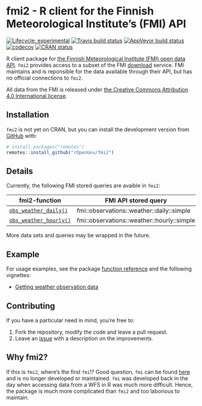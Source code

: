 
<!-- README.md is generated from README.Rmd. Please edit that file -->

# fmi2 - R client for the Finnish Meteorological Institute’s (FMI) API

<!-- badges: start -->

[![Lifecycle:
experimental](https://img.shields.io/badge/lifecycle-experimental-orange.svg)](https://www.tidyverse.org/lifecycle/#experimental)
[![Travis build
status](https://travis-ci.org/rOpenGov/fmi2.svg?branch=master)](https://travis-ci.org/rOpenGov/fmi2)
[![AppVeyor build
status](https://ci.appveyor.com/api/projects/status/github/rOpenGov/fmi2?branch=master&svg=true)](https://ci.appveyor.com/project/rOpenGov/fmi2)
[![codecov](https://codecov.io/gh/rOpenGov/fmi2/branch/master/graph/badge.svg)](https://codecov.io/gh/rOpenGov/fmi2)
[![CRAN
status](https://www.r-pkg.org/badges/version/fmi2)](https://CRAN.R-project.org/package=fmi2)
<!-- badges: end -->

R client package for [the Finnish Meteorological Institute (FMI) open
data API](https://en.ilmatieteenlaitos.fi/open-data-manual). `fmi2`
provides access to a subset of the FMI
[download](http://en.ilmatieteenlaitos.fi/open-data-manual-accessing-data)
service. FMI maintains and is reponsible for the data available through
their API, but has no official connections to `fmi2`.

All data from the FMI is released under [the Creative Commons
Attribution 4.0 International
license](https://creativecommons.org/licenses/by/4.0/).

## Installation

`fmi2` is not yet on CRAN, but you can install the development version
from [GitHub](https://github.com/rOpenGov/fmi2) with:

``` r
# install.packages("remotes")
remotes::install_github("rOpenGov/fmi2")
```

## Details

Currently, the following FMI stored queries are avaible in
`fmi2`:

| fmi2-function                                                                               | FMI API stored query                       |
| ------------------------------------------------------------------------------------------- | ------------------------------------------ |
| [`obs_weather_daily()`](https://ropengov.github.io/fmi2/reference/obs_weather_daily.html)   | fmi::observations::weather::daily::simple  |
| [`obs_weather_hourly()`](https://ropengov.github.io/fmi2/reference/obs_weather_hourly.html) | fmi::observations::weather::hourly::simple |

More data sets and queries may be wrapped in the future.

## Example

For usage examples, see the package [function
reference](https://ropengov.github.io/fmi2/reference/index.html) and the
following vignettes:

  - [Getting weather observation
    data](https://ropengov.github.io/fmi2/articles/weather_observation_data.html)

## Contributing

If you have a particular need in mind, you’re free to:

1.  Fork the repository, modify the code and leave a pull request.
2.  Leave an [issue](https://github.com/rOpenGov/fmi2/issues) with a
    description on the improvements.

## Why fmi2?

If this is `fmi2`, where’s the first `fmi`\!? Good question, `fmi` can
be found [here](https://github.com/rOpenGov/fmi) and is no longer
developed or maintained. `fmi` was developed back in the day when
accessing data from a WFS in R was much more difficult. Hence, the
package is much more complicated than `fmi2` and too laborious to
maintain.
